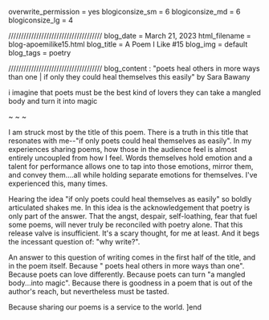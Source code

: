 overwrite_permission = yes
blogiconsize_sm = 6
blogiconsize_md = 6
blogiconsize_lg = 4

/////////////////////////////////////
blog_date =  March 21, 2023
html_filename = blog-apoemilike15.html
blog_title = A Poem I Like #15
blog_img = default
blog_tags = poetry

/////////////////////////////////////
blog_content : 
"poets heal others in more ways than one | if only they could heal themselves this easily" by Sara Bawany

i imagine that
poets
must be the best
kind 
of lovers
they can take
a mangled body 
and turn it
into 
magic

~ ~ ~ 

I am struck most by the title of this poem. There is a truth in this title that resonates with me--"if only poets could heal themselves as easily". In my experiences sharing poems, how those in the audience feel is almost entirely uncoupled from how I feel. Words themselves hold emotion and a talent for performance allows one to tap into those emotions, mirror them, and convey them....all while holding separate emotions for themselves. I've experienced this, many times. 

Hearing the idea "if only poets could heal themselves as easily" so boldly articulated shakes me. In this idea is the acknowledgement that poetry is only part of the answer. That the angst, despair, self-loathing, fear that fuel some poems, will never truly be reconciled with poetry alone. That this release valve is insufficient. It's a scary thought, for me at least. And it begs the incessant question of: "why write?".

An answer to this question of writing comes in the first half of the title, and in the poem itself. Because " poets heal others in more ways than one". Because poets can love differently. Because poets can turn "a mangled body...into magic". Because there is goodness in a poem that is out of the author's  reach, but nevertheless must be tasted. 

Because sharing our poems is a service to the world.
]end